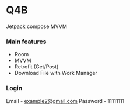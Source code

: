 # Q4B
Jetpack compose MVVM
### Main features
- Room
- MVVM
- Retrofit (Get/Post)
- Download File with Work Manager

### Login
Email - example2@gmail.com
Password - 11111111
